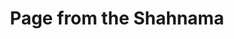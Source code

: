 ---
pid: obj8
artist: Unknown
location: Iran
title: Page from the Shahnama
_date: 1525 - 1535
object_type: manuscript
current_location: The Museum of Islamic Art, Qatar
wiki_link: https://commons.wikimedia.org/wiki/File:Unknown,_Iran,_16th_Century_-_Page_from_the_Shahnama_-_Google_Art_Project.jpg
permalink: "/miaq/obj8/"
layout: iiif-image-page
order: '07'
---
